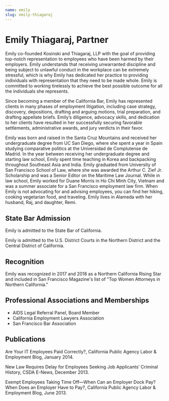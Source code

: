```yaml
---
name: emily
slug: emily-thiagaraj
---
```


# Emily Thiagaraj, Partner

Emily co-founded Kosinski and Thiagaraj, LLP with the goal of providing top-notch representation to employees who have been harmed by their employers.  Emily understands that receiving unwarranted discipline and being subject to unlawful conduct in the workplace can be extremely stressful, which is why Emily has dedicated her practice to providing individuals with representation that they need to be made whole.  Emily is committed to working tirelessly to achieve the best possible outcome for all the individuals she represents. 

Since becoming a member of the California Bar, Emily has represented clients in many phases of employment litigation, including case strategy, discovery, depositions, drafting and arguing motions, trial preparation, and drafting appellate briefs.  Emily’s diligence, advocacy skills, and dedication to her clients have resulted in her successfully securing favorable settlements, administrative awards, and jury verdicts in their favor. 

Emily was born and raised in the Santa Cruz Mountains and received her undergraduate degree from UC San Diego, where she spent a year in Spain studying comparative politics at the Universidad de Complutense de Madrid.  In the year between receiving her undergraduate degree and starting law school, Emily spent time teaching in Korea and backpacking throughout Southeast Asia and India. Emily graduated from University of San Francisco School of Law, where she was awarded the Arthur C. Zief Jr. Scholarship and was a Senior Editor on the Maritime Law Journal.  While in law school, Emily worked for Duane Morris in Ho Chi Minh City, Vietnam and was a summer associate for a San Francisco employment law firm.
When Emily is not advocating for and advising employees, you can find her hiking, cooking vegetarian food, and traveling.  Emily lives in Alameda with her husband, Raj, and daughter, Remi.

## State Bar Admission

Emily is admitted to the State Bar of California. 

Emily is admitted to the U.S. District Courts in the Northern District and the Central District of California. 

## Recognition

Emily was recognized in 2017 and 2018 as a Northern California Rising Star and included in San Francisco Magazine's list of "Top Women Attorneys in Northern California."

## Professional Associations and Memberships

- AIDS Legal Referral Panel, Board Member
- California Employment Lawyers Association
- San Francisco Bar Association

## Publications

Are Your IT Employees Paid Correctly?, California Public Agency Labor & Employment Blog, January 2014.

New Law Requires Delay for Employees Seeking Job Applicants’ Criminal History, CSDA E-News, December 2013.

Exempt Employees Taking Time Off—When Can an Employer Dock Pay?  When Does an Employer Have to Pay?, California Public Agency Labor & Employment Blog, June 2013.

